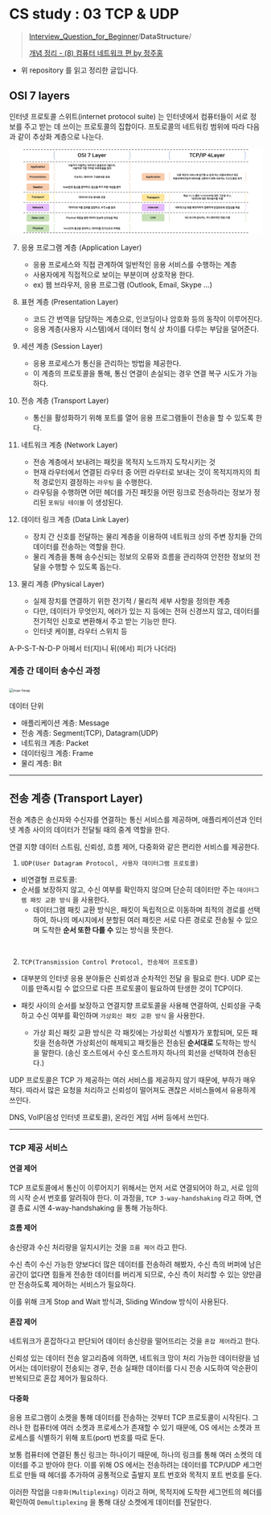 # CS study : 03 TCP & UDP

> [Interview_Question_for_Beginner](https://github.com/JaeYeopHan/Interview_Question_for_Beginner)/**DataStructure**/
>
> [개념 정리 - (8) 컴퓨터 네트워크 편 by 정주홍](https://brunch.co.kr/@toughrogrammer/16)

- 위 repository 를 읽고 정리한 글입니다.

## OSI 7 layers

인터넷 프로토콜 스위트(internet protocol suite) 는 인터넷에서 컴퓨터들이 서로 정보를 주고 받는 데 쓰이는 프로토콜의 집합이다.
프토로콜의 네트워킹 범위에 따라 다음과 같이 추상화 계층으로 나눈다.

<img src="./image/network_layer.jpg" alt="max-heap"/>

<br />

7. 응용 프로그램 계층 (Application Layer)

   - 응용 프로세스와 직접 관계하여 일반적인 응용 서비스를 수행하는 계층
   - 사용자에게 직접적으로 보이는 부분이며 상호작용 한다.
   - ex) 웹 브라우저, 응용 프로그램 (Outlook, Email, Skype ...)

8. 표현 계층 (Presentation Layer)

   - 코드 간 번역을 담당하는 계층으로, 인코딩이나 암호화 등의 동작이 이루어진다.
   - 응용 계층(사용자 시스템)에서 데이터 형식 상 차이를 다루는 부담을 덜어준다.

9. 세션 계층 (Session Layer)

   - 응용 프로세스가 통신을 관리하는 방법을 제공한다.
   - 이 계층의 프로토콜을 통해, 통신 연결이 손실되는 경우 연결 복구 시도가 가능하다.

10. 전송 계층 (Transport Layer)

    - 통신을 활성화하기 위해 포트를 열어 응용 프로그램들이 전송을 할 수 있도록 한다.

11. 네트워크 계층 (Network Layer)

    - 전송 계층에서 보내려는 패킷을 목적지 노드까지 도착시키는 것
    - 현재 라우터에서 연결된 라우터 중 어떤 라우터로 보내는 것이 목적지까지의 최적 경로인지 결정하는 `라우팅` 을 수행한다.
    - 라우팅을 수행하면 어떤 헤더를 가진 패킷을 어떤 링크로 전송하라는 정보가 정리된 `포워딩 테이블` 이 생성된다.

12. 데이터 링크 계층 (Data Link Layer)

    - 장치 간 신호를 전달하는 물리 계층을 이용하여 네트워크 상의 주변 장치들 간의 데이터를 전송하는 역할을 한다.
    - 물리 계층을 통해 송수신되는 정보의 오류와 흐름을 관리하여 안전한 정보의 전달을 수행할 수 있도록 돕는다.

13. 물리 계층 (Physical Layer)

    - 실제 장치를 연결하기 위한 전기적 / 물리적 세부 사항을 정의한 계층
    - 다만, 데이터가 무엇인지, 에러가 있는 지 등에는 전혀 신경쓰지 않고, 데이터를 전기적인 신호로 변환해서 주고 받는 기능만 한다.
    - 인터넷 케이블, 라우터 스위치 등

A-P-S-T-N-D-P
아페서 터(지)니 뒤(에서) 피(가 나더라)
<br />

### 계층 간 데이터 송수신 과정

<img src="https://upload.wikimedia.org/wikipedia/commons/thumb/8/8d/OSI_Model_v1.svg/870px-OSI_Model_v1.svg.png" alt="max-heap" style="zoom: 50%;"/>

데이터 단위

- 애플리케이션 계층: Message
- 전송 계층: Segment(TCP), Datagram(UDP)
- 네트워크 계층: Packet
- 데이터링크 계층: Frame
- 물리 계층: Bit

---

## 전송 계층 (Transport Layer)

전송 계층은 송신자와 수신자를 연결하는 통신 서비스를 제공하며, 애플리케이션과 인터넷 계층 사이의 데이터가 전달될 때의 중계 역할을 한다.

연결 지향 데이터 스트림, 신뢰성, 흐름 제어, 다중화와 같은 편리한 서비스를 제공한다.

1. `UDP(User Datagram Protocol, 사용자 데이터그램 프로토콜)`

- 비연결형 프로토콜:
- 순서를 보장하지 않고, 수신 여부를 확인하지 않으며 단순히 데이터만 주는 `데이터그램 패킷 교환 방식` 을 사용한다.
  - 데이터그램 패킷 교환 방식은, 패킷이 독립적으로 이동하며 최적의 경로를 선택하여, 하나의 메시지에서 분할된 여러 패킷은 서로 다른 경로로 전송될 수 있으며 도착한 **순서 또한 다를 수** 있는 방식을 뜻한다.

<br/>

2. `TCP(Transmission Control Protocol, 전송제어 프로토콜)`

- 대부분의 인터넷 응용 분야들은 신뢰성과 순차적인 전달 을 필요로 한다. UDP 로는 이를 만족시킬 수 없으므로 다른 프로토콜이 필요하여 탄생한 것이 TCP이다.

- 패킷 사이의 순서를 보장하고 연결지향 프로토콜을 사용해 연결하여, 신뢰성을 구축하고 수신 여부를 확인하며 `가상회신 패킷 교환 방식` 을 사용한다.
  - 가상 회신 패킷 교환 방식은 각 패킷에는 가상회선 식별자가 포함되며, 모든 패킷을 전송하면 가상회선이 해제되고 패킷들은 전송된 **순서대로** 도착하는 방식을 말한다. (송신 호스트에서 수신 호스트까지 하나의 회선을 선택하여 전송된다.)

UDP 프로토콜은 TCP 가 제공하는 여러 서비스를 제공하지 않기 때문에, 부하가 매우 적다. 따라서 많은 요청을 처리하고 신뢰성이 떨어져도 괜찮은 서비스들에서 유용하게 쓰인다.

DNS, VoIP(음성 인터넷 프로토콜), 온라인 게임 서버 등에서 쓰인다.

---

### TCP 제공 서비스

#### 연결 제어

TCP 프로토콜에서 통신이 이루어지기 위해서는 먼저 서로 연결되어야 하고, 서로 임의의 시작 순서 번호를 알려줘야 한다. 이 과정을, `TCP 3-way-handshaking` 라고 하며, 연결 종료 시엔 4-way-handshaking 을 통해 가능하다.

#### 흐름 제어

송신량과 수신 처리량을 일치시키는 것을 `흐름 제어` 라고 한다.

수신 측이 수신 가능한 양보다더 많은 데이터를 전송하려 해봤자, 수신 측의 버퍼에 남은 공간이 없다면 힘들게 전송한 데이터를 버리게 되므로, 수신 측이 처리할 수 있는 양만큼만 전송하도록 제어하는 서비스가 필요하다.

이를 위해 크게 Stop and Wait 방식과, Sliding Window 방식이 사용된다.

#### 혼잡 제어

네트워크가 혼잡하다고 판단되어 데이터 송신량을 떨어뜨리는 것을 `혼잡 제어`라고 한다.

신뢰성 있는 데이터 전송 알고리즘에 의하면, 네트워크 망이 처리 가능한 데이터량을 넘어서는 데이터량이 전송되는 경우, 전송 실패한 데이터를 다시 전송 시도하여 악순환이 반복되므로 혼잡 제어가 필요하다.

#### 다중화

응용 프로그램이 소켓을 통해 데이터를 전송하는 것부터 TCP 프로토콜이 시작된다. 그러나 한 컴퓨터에 여러 소켓과 프로세스가 존재할 수 있기 때문에, OS 에서는 소켓과 프로세스를 식별하기 위해 포트(port) 번호를 따로 둔다.

보통 컴퓨터에 연결된 통신 링크는 하나이기 때문에, 하나의 링크를 통해 여러 소켓의 데이터를 주고 받아야 한다. 이를 위해 OS 에서는 전송하려는 데이터를 TCP/UDP 세그먼트로 만들 때 헤더를 추가하여 공통적으로 출발지 포트 번호와 목적지 포트 번호를 둔다.

이러한 작업을 `다중화(Multiplexing)` 이라고 하며, 목적지에 도착한 세그먼트의 헤더를 확인하여 `Demultiplexing` 을 통해 대상 소켓에게 데이터를 전달한다.

